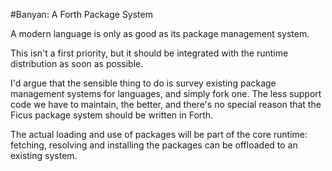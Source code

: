 #Banyan: A Forth Package System

A modern language is only as good as its package management system.

This isn't a first priority, but it should be integrated with the runtime distribution as soon as possible.

I'd argue that the sensible thing to do is survey existing package management systems for languages, and simply fork one. The less support code we have to maintain, the better, and there's no special reason that the Ficus package system should be written in Forth. 

The actual loading and use of packages will be part of the core runtime: fetching, resolving and installing the packages can be offloaded to an existing system. 
